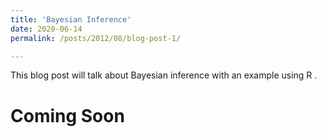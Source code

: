 ```yaml
---
title: 'Bayesian Inference'
date: 2020-06-14
permalink: /posts/2012/08/blog-post-1/

---
```


This blog post will talk about Bayesian inference with an example using R .

Coming Soon
======

